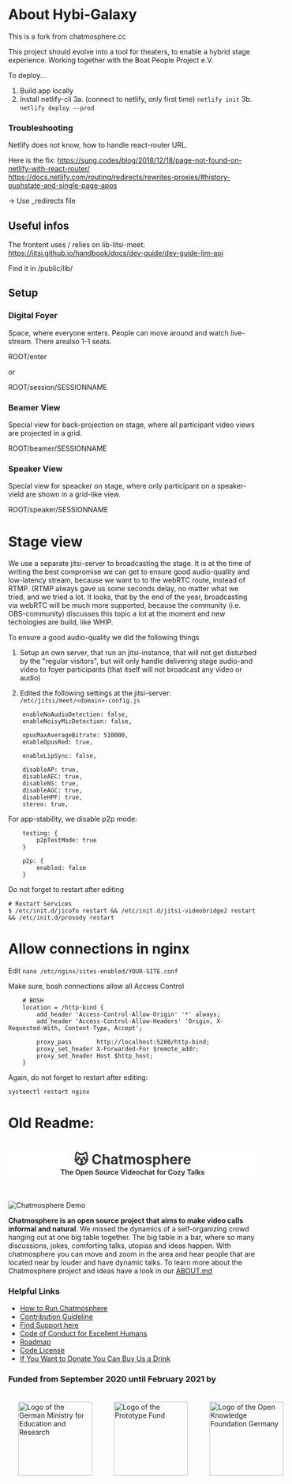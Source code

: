 # About Hybi-Galaxy

This is a fork from chatmosphere.cc 

This project should evolve into a tool for theaters, to enable a hybrid stage experience. Working together with the Boat People Project e.V.

To deploy...

1. Build app locally
2. Install netlify-cli
3a. (connect to netlify, only first time) `netlify init`
3b. `netlify deploy --prod`

### Troubleshooting

Netlify does not know, how to handle react-router URL.

Here is the fix: 
https://sung.codes/blog/2018/12/18/page-not-found-on-netlify-with-react-router/
https://docs.netlify.com/routing/redirects/rewrites-proxies/#history-pushstate-and-single-page-apps

-> Use _redirects file

## Useful infos

The frontent uses / relies on lib-litsi-meet: https://jitsi.github.io/handbook/docs/dev-guide/dev-guide-ljm-api

Find it in /public/lib/

## Setup

### Digital Foyer

Space, where everyone enters. People can move around and watch live-stream. There arealso 1-1 seats.

ROOT/enter

or

ROOT/session/SESSIONNAME

### Beamer View

Special view for back-projection on stage, where all participant video views are projected in a grid.

ROOT/beamer/SESSIONNAME

### Speaker View

Special view for speacker on stage, where only participant on a speaker-vield are shown in a grid-like view.

ROOT/speaker/SESSIONNAME

# Stage view

We use a separate jitsi-server to broadcasting the stage. It is at the time of writing the best compromise we can get to ensure good audio-quality and low-latency stream, because we want to to the webRTC route, instead of RTMP. (RTMP always gave us some seconds delay, no matter what we tried, and we tried a lot. It looks, that by the end of the year, broadcasting via webRTC will be much more supported, because the community (i.e. OBS-community) discusses this topic a lot at the moment and new techologies are build, like WHIP.

To ensure a good audio-quality we did the following things

1. Setup an own server, that run an jitsi-instance, that will not get disturbed by the "regular visitors", but will only handle delivering stage audio-and video to foyer participants (that itself will not broadcast any video or audio)

2. Edited the following settings at the jitsi-server: `/etc/jitsi/meet/<domain>-config.js`

```
    enableNoAudioDetection: false,
    enableNoisyMicDetection: false,
    
    opusMaxAverageBitrate: 510000,
    enableOpusRed: true,

    enableLipSync: false,

    disableAP: true,
    disableAEC: true,
    disableNS: true,
    disableAGC: true,
    disableHPF: true,
    stereo: true,
```

For app-stability, we disable p2p mode:
```
    testing: {
        p2pTestMode: true
    }
    
    p2p: {
        enabled: false
    }
```

Do not forget to restart after editing

```
# Restart Services
$ /etc/init.d/jicofo restart && /etc/init.d/jitsi-videobridge2 restart && /etc/init.d/prosody restart
```

# Allow connections in nginx

Edit `nano /etc/nginx/sites-enabled/YOUR-SITE.conf`

Make sure, bosh connections allow all Access Control

```
    # BOSH
    location = /http-bind {
        add_header 'Access-Control-Allow-Origin' '*' always;
        add_header 'Access-Control-Allow-Headers' 'Origin, X-Requested-With, Content-Type, Accept';

        proxy_pass       http://localhost:5280/http-bind;
        proxy_set_header X-Forwarded-For $remote_addr;
        proxy_set_header Host $http_host;
    }
```

Again, do not forget to restart after editing:

`systemctl restart nginx`


# Old Readme:

<div align="center" style="border:0 solid #efefef; background-color: #fff; padding:0; margin:0 0 50px 0; color:#333;">
<h1 style="border-bottom:none; margin-bottom:0;">😽 Chatmosphere</h1>
<b>The Open Source Videochat for Cozy Talks</b>
</div>


![Chatmosphere Demo](docs/chatmosphere.gif)

**Chatmosphere is an open source project that aims to make video calls informal and natural**. We missed the dynamics of a self-organizing crowd hanging out at one big table together. The big table in a bar, where so many discussions, jokes, comforting talks, utopias and ideas happen. With chatmosphere you can move and zoom in the area and hear people that are located near by louder and have dynamic talks. To learn more about the Chatmosphere project and ideas have a look in our [ABOUT.md](docs/ABOUT.md)


### Helpful Links
* [How to Run Chatmosphere](docs/INSTALL.md)
* [Contribution Guideline](docs/CONTRIBUTION.md)
* [Find Support here](https://github.com/Chatmosphere/chatmosphere-app/discussions)
* [Code of Conduct for Excellent Humans](docs/CODE_OF_CONDUCT.md)
* [Roadmap](https://www.notion.so/universalinteraction/Chatmosphere-Features-7f32c0b314944c3db99838634f9b3d42)
* [Code License](LICENSE.md)
* [If You Want to Donate You Can Buy Us a Drink](https://www.buymeacoffee.com/chatmosphere)

<!-- 
You can learn more about the awesome Create React App Starter Kit in the [Create React App documentation](https://facebook.github.io/create-react-app/docs/getting-started).  
To learn more about React, check out the [React documentation](https://reactjs.org/).  
-->
<!-- TODO: write [Shoutout and Fame] -->

### Funded from September 2020 until February 2021 by

<p style="display: flex; flex-direction: row; justify-content: flex-start; align-items: center;">
<a href="https://www.bmbf.de/en/" rel="nofollow"><img src="docs/BMBF-Logo.svg" alt="Logo of the German Ministry for Education and Research" style="max-width:100%; padding:20px;" height="150px"></a>&nbsp; &nbsp; &nbsp; &nbsp; &nbsp; &nbsp; <a href="https://prototypefund.de/en/" rel="nofollow"><img src="docs/PF-Logo.svg" alt="Logo of the Prototype Fund" style="max-width:100%; padding:20px;" height="150px"></a>&nbsp; &nbsp; &nbsp; &nbsp; &nbsp; &nbsp; <a href="https://okfn.de/en/" rel="nofollow"><img src="docs/OKFD-Logo.svg" alt="Logo of the Open Knowledge Foundation Germany" style="max-width:100%; padding:20px;" height="150px"></a>
</p>
